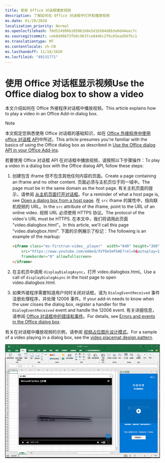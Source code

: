 ```yaml
---
title: 使用 Office 对话框播放视频
description: 了解如何在 Office 对话框中打开和播放视频
ms.date: 01/29/2020
localization_priority: Normal
ms.openlocfilehash: f0d524996b105061b8e5d1b584d8b3e0d44eec7c
ms.sourcegitcommit: ceb8dd66f3fb9c963fce8446c2f6c65ead56fbc1
ms.translationtype: MT
ms.contentlocale: zh-CN
ms.lasthandoff: 11/18/2020
ms.locfileid: "49131771"
---
```

# <a name="use-the-office-dialog-box-to-show-a-video"></a><span data-ttu-id="c058e-103">使用 Office 对话框显示视频</span><span class="sxs-lookup"><span data-stu-id="c058e-103">Use the Office dialog box to show a video</span></span>

<span data-ttu-id="c058e-104">本文介绍如何在 Office 外接程序对话框中播放视频。</span><span class="sxs-lookup"><span data-stu-id="c058e-104">This article explains how to play a video in an Office Add-in dialog box.</span></span>

> [!NOTE]
> <span data-ttu-id="c058e-105">本文假定您熟悉使用 Office 对话框的基础知识，如在 [Office 外接程序中使用 office 对话框 API](dialog-api-in-office-add-ins.md)中所述。</span><span class="sxs-lookup"><span data-stu-id="c058e-105">This article presumes you're familiar with the basics of using the Office dialog box as described in [Use the Office dialog API in your Office Add-ins](dialog-api-in-office-add-ins.md).</span></span>

<span data-ttu-id="c058e-106">若要使用 Office 对话框 API 在对话框中播放视频，请按照以下步骤操作：</span><span class="sxs-lookup"><span data-stu-id="c058e-106">To play a video in a dialog box with the Office dialog API, follow these steps:</span></span>

1. <span data-ttu-id="c058e-107">创建包含 iframe 但不包含其他任何内容的页面。</span><span class="sxs-lookup"><span data-stu-id="c058e-107">Create a page containing an iframe and no other content.</span></span> <span data-ttu-id="c058e-108">页面必须与主机页位于同一域中。</span><span class="sxs-lookup"><span data-stu-id="c058e-108">The page must be in the same domain as the host page.</span></span> <span data-ttu-id="c058e-109">有关主机页面的提示，请参阅 [从主机页面打开对话框](dialog-api-in-office-add-ins.md#open-a-dialog-box-from-a-host-page)。</span><span class="sxs-lookup"><span data-stu-id="c058e-109">For a reminder of what a host page is, see [Open a dialog box from a host page](dialog-api-in-office-add-ins.md#open-a-dialog-box-from-a-host-page).</span></span> <span data-ttu-id="c058e-110">在 `src` iframe 的属性中，指向联机视频的 URL。</span><span class="sxs-lookup"><span data-stu-id="c058e-110">In the `src` attribute of the iframe, point to the URL of an online video.</span></span> <span data-ttu-id="c058e-111">视频 URL 必须使用 HTTPS 协议。</span><span class="sxs-lookup"><span data-stu-id="c058e-111">The protocol of the video's URL must be HTTPS.</span></span> <span data-ttu-id="c058e-112">在本文中，我们将调用此页面 "video.dialogbox.html"。</span><span class="sxs-lookup"><span data-stu-id="c058e-112">In this article, we'll call this page "video.dialogbox.html".</span></span> <span data-ttu-id="c058e-113">下面的示例展示了标记：</span><span class="sxs-lookup"><span data-stu-id="c058e-113">The following is an example of the markup:</span></span>

    ```HTML
    <iframe class="ms-firstrun-video__player"  width="640" height="360"
        src="https://www.youtube.com/embed/XVfOe5mFbAE?rel=0&autoplay=1"
        frameborder="0" allowfullscreen>
    </iframe>
    ```

2. <span data-ttu-id="c058e-114">在主机页中调用 `displayDialogAsync`，打开 video.dialogbox.html。</span><span class="sxs-lookup"><span data-stu-id="c058e-114">Use a call of `displayDialogAsync` in the host page to open video.dialogbox.html.</span></span>
3. <span data-ttu-id="c058e-115">如果外接程序需要知道用户何时关闭对话框，请为 `DialogEventReceived` 事件注册处理程序，并处理 12006 事件。</span><span class="sxs-lookup"><span data-stu-id="c058e-115">If your add-in needs to know when the user closes the dialog box, register a handler for the `DialogEventReceived` event and handle the 12006 event.</span></span> <span data-ttu-id="c058e-116">有关详细信息，请参阅 [Office 对话框中的错误和事件](dialog-handle-errors-events.md)。</span><span class="sxs-lookup"><span data-stu-id="c058e-116">For details, see [Errors and events in the Office dialog box](dialog-handle-errors-events.md).</span></span>

<span data-ttu-id="c058e-117">有关在对话框中播放视频的示例，请参阅 [视频占位图片设计模式](../design/first-run-experience-patterns.md#video-placemat)。</span><span class="sxs-lookup"><span data-stu-id="c058e-117">For a sample of a video playing in a dialog box, see the [video placemat design pattern](../design/first-run-experience-patterns.md#video-placemat).</span></span>

![在 Excel 前面的外接程序对话框中显示视频播放的屏幕截图](../images/video-placemats-dialog-open.png)
